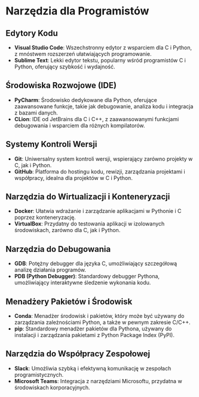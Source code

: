 
# Narzędzia dla Programistów 

## Edytory Kodu
- **Visual Studio Code**: Wszechstronny edytor z wsparciem dla C i Python, z mnóstwem rozszerzeń ułatwiających programowanie.
- **Sublime Text**: Lekki edytor tekstu, popularny wśród programistów C i Python, oferujący szybkość i wydajność.

## Środowiska Rozwojowe (IDE)
- **PyCharm**: Środowisko dedykowane dla Python, oferujące zaawansowane funkcje, takie jak debugowanie, analiza kodu i integracja z bazami danych.
- **CLion**: IDE od JetBrains dla C i C++, z zaawansowanymi funkcjami debugowania i wsparciem dla różnych kompilatorów.

## Systemy Kontroli Wersji
- **Git**: Uniwersalny system kontroli wersji, wspierający zarówno projekty w C, jak i Python.
- **GitHub**: Platforma do hostingu kodu, rewizji, zarządzania projektami i współpracy, idealna dla projektów w C i Python.

## Narzędzia do Wirtualizacji i Konteneryzacji
- **Docker**: Ułatwia wdrażanie i zarządzanie aplikacjami w Pythonie i C poprzez konteneryzację.
- **VirtualBox**: Przydatny do testowania aplikacji w izolowanych środowiskach, zarówno dla C, jak i Python.

## Narzędzia do Debugowania
- **GDB**: Potężny debugger dla języka C, umożliwiający szczegółową analizę działania programów.
- **PDB (Python Debugger)**: Standardowy debugger Pythona, umożliwiający interaktywne śledzenie wykonania kodu.

## Menadżery Pakietów i Środowisk
- **Conda**: Menadżer środowisk i pakietów, który może być używany do zarządzania zależnościami Python, a także w pewnym zakresie C/C++.
- **pip**: Standardowy menadżer pakietów dla Pythona, używany do instalacji i zarządzania pakietami z Python Package Index (PyPI).

## Narzędzia do Współpracy Zespołowej
- **Slack**: Umożliwia szybką i efektywną komunikację w zespołach programistycznych.
- **Microsoft Teams**: Integracja z narzędziami Microsoftu, przydatna w środowiskach korporacyjnych.
